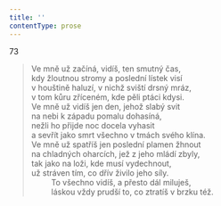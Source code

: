 ```yaml
---
title: ''
contentType: prose
---
```


73

> Ve mně už začíná, vidíš, ten smutný čas,  
> kdy žloutnou stromy a poslední lístek visí  
> v houštině haluzí, v nichž sviští drsný mráz,  
> v tom kůru zříceném, kde pěli ptáci kdysi.  
> Ve mně už vidíš jen den, jehož slabý svit  
> na nebi k západu pomalu dohasíná,  
> nežli ho přijde noc docela vyhasit  
> a sevřít jako smrt všechno v tmách svého klína.  
> Ve mně už spatříš jen poslední plamen žhnout  
> na chladných oharcích, jež z jeho mládí zbyly,  
> tak jako na loži, kde musí vydechnout,  
> už stráven tím, co dřív živilo jeho síly.  
>          To všechno vidíš, a přesto dál miluješ,  
>          láskou vždy prudší to, co ztratíš v brzku též.
